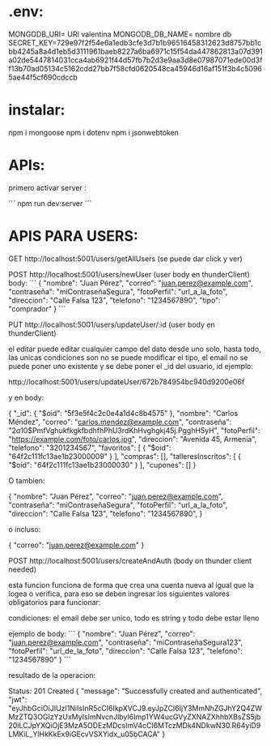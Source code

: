 # .env:
MONGODB_URI= URI valentina
MONGODB_DB_NAME= nombre db
SECRET_KEY=729e97f2f54e6a1edb3cfe3d7b1b96516458312623d8757bb1cbb4245a8a4d1eb5d3111961baeb8227a6ba6971c15f54da447862813a07d391a02de5447814031cca4ab6921f44d57fb7b2d3e9aa3d8e07987071ede00d3ff13b70ad05134c5162cdd27bb7f58cfd0620548ca45946d16af151f3b4c50965ae44f5cf690cdccb

# instalar:
npm i mongoose
npm i dotenv
npm i jsonwebtoken


# APIs:

primero activar server :

´´´
npm run dev:server
´´´

# APIS PARA USERS:


GET http://localhost:5001/users/getAllUsers (se puede dar click y ver)




POST http://localhost:5001/users/newUser (user body en thunderClient)
body:
´´´
{
    "nombre": "Juan Pérez",
    "correo": "juan.perez@example.com",
    "contraseña": "miContraseñaSegura",
    "fotoPerfil": "url_a_la_foto",
    "direccion": "Calle Falsa 123",
    "telefono": "1234567890",
    "tipo": "comprador"
}
´´´




PUT http://localhost:5001/users/updateUser/:id (user body en thunderClient)

el editar puede editar cualquier campo del dato desde uno solo, hasta todo, las unicas condiciones son no se puede modificar el tipo, el email no se puede poner uno existente y se debe poner el _id del usuario, id ejemplo:

http://localhost:5001/users/updateUser/672b784954bc940d9200e06f

y en body:

{
  "_id": {
    "$oid": "5f3e5f4c2c0e4a1d4c8b4575"
  },
  "nombre": "Carlos Méndez",
  "correo": "carlos.mendez@example.com",
  "contraseña": "$2a$10$PmfVghukfkgkfbdhfhPhU3rdKhHvghgkj45j.PgghH5yH",
  "fotoPerfil": "https://example.com/foto/carlos.jpg",
  "direccion": "Avenida 45, Armenia",
  "telefono": "3201234567",
  "favoritos": [
    {
      "$oid": "64f2c111fc13ae1b23000009"
    }
  ],
  "compras": [],
  "talleresInscritos": [
    {
      "$oid": "64f2c111fc13ae1b23000030"
    }
  ],
  "cupones": []
}

O tambien: 

{
    "nombre": "Juan Pérez",
    "correo": "juan.perez@example.com",
    "contraseña": "miContraseñaSegura",
    "fotoPerfil": "url_a_la_foto",
    "direccion": "Calle Falsa 123",
    "telefono": "1234567890",
}

o incluso:

{
    "correo": "juan.perez@example.com"
}




POST http://localhost:5001/users/createAndAuth (body on thunder client needed)

esta funcion funciona de forma que crea una cuenta nueva al igual que la logea o verifica, para eso se deben ingresar los siguientes valores obligatorios para funcionar:

condiciones: el email debe ser unico, todo es string y todo debe estar lleno

ejemplo de body:
´´´
{
    "nombre": "Juan Pérez",
    "correo": "juan.perez@example.com",
    "contraseña": "miContraseñaSegura123",
    "fotoPerfil": "url_de_la_foto",
    "direccion": "Calle Falsa 123",
    "telefono": "1234567890"
}
´´´

resultado de la operacion:

Status: 201 Created
{
  "message": "Successfully created and authenticated",
  "jwt": "eyJhbGciOiJIUzI1NiIsInR5cCI6IkpXVCJ9.eyJpZCI6IjY3MmNhZGJhY2Q4ZWMzZTQ3OGIzYzUxMyIsImNvcnJlbyI6Imp1YW4ucGVyZXNAZXhhbXBsZS5jb20iLCJpYXQiOjE3MzA5ODEzMDcsImV4cCI6MTczMDk4NDkwN30.R64yiD9LMKiL_YlHkKkEx9iGEcvVSXYidx_u05bCACA"
}
